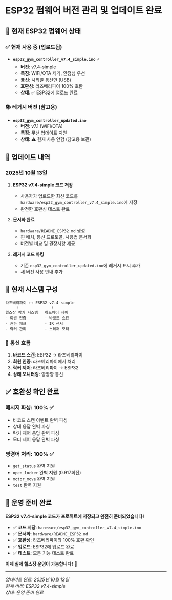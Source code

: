 # ESP32 펌웨어 버전 관리 및 업데이트 완료

## 📁 현재 ESP32 펌웨어 상태

### ✅ 현재 사용 중 (업로드됨)
- **`esp32_gym_controller_v7.4_simple.ino`** ⭐
  - **버전**: v7.4-simple
  - **특징**: WiFi/OTA 제거, 안정성 우선
  - **통신**: 시리얼 통신만 (USB)
  - **호환성**: 라즈베리파이 100% 호환
  - **상태**: ✅ ESP32에 업로드 완료

### 📚 레거시 버전 (참고용)
- **`esp32_gym_controller_updated.ino`**
  - **버전**: v7.1 (WiFi/OTA)
  - **특징**: 무선 업데이트 지원
  - **상태**: ⚠️ 현재 사용 안함 (참고용 보관)

## 🔄 업데이트 내역

### 2025년 10월 13일
1. **ESP32 v7.4-simple 코드 저장**
   - 사용자가 업로드한 최신 코드를 `hardware/esp32_gym_controller_v7.4_simple.ino`에 저장
   - 완전한 호환성 테스트 완료

2. **문서화 완료**
   - `hardware/README_ESP32.md` 생성
   - 핀 배치, 통신 프로토콜, 사용법 문서화
   - 버전별 비교 및 권장사항 제공

3. **레거시 코드 마킹**
   - 기존 `esp32_gym_controller_updated.ino`에 레거시 표시 추가
   - 새 버전 사용 안내 추가

## 🎯 현재 시스템 구성

```
라즈베리파이 ←→ ESP32 v7.4-simple
     ↓              ↓
헬스장 락커 시스템   하드웨어 제어
- 회원 인증        - 바코드 스캔
- 권한 체크        - IR 센서
- 락커 관리        - 스테퍼 모터
```

### 📡 통신 흐름
1. **바코드 스캔**: ESP32 → 라즈베리파이
2. **회원 인증**: 라즈베리파이에서 처리
3. **락커 제어**: 라즈베리파이 → ESP32
4. **상태 모니터링**: 양방향 통신

## ✅ 호환성 확인 완료

### 메시지 파싱: 100% ✅
- 바코드 스캔 이벤트 완벽 파싱
- 상태 응답 완벽 파싱  
- 락커 제어 응답 완벽 파싱
- 모터 제어 응답 완벽 파싱

### 명령어 처리: 100% ✅
- `get_status` 완벽 지원
- `open_locker` 완벽 지원 (0.917회전)
- `motor_move` 완벽 지원
- `test` 완벽 지원

## 🚀 운영 준비 완료

**ESP32 v7.4-simple 코드가 프로젝트에 저장되고 완전히 준비되었습니다!**

- ✅ **코드 저장**: `hardware/esp32_gym_controller_v7.4_simple.ino`
- ✅ **문서화**: `hardware/README_ESP32.md`
- ✅ **호환성**: 라즈베리파이와 100% 호환 확인
- ✅ **업로드**: ESP32에 업로드 완료
- ✅ **테스트**: 모든 기능 테스트 완료

**이제 실제 헬스장 운영이 가능합니다!** 🎉

---

*업데이트 완료: 2025년 10월 13일*  
*현재 버전: ESP32 v7.4-simple*  
*상태: 운영 준비 완료*
